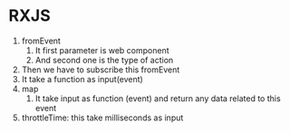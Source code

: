 <h1>RXJS</h1>
<ol>
    <li>fromEvent
        <ol>
            <li>It first parameter is web component</li>
            <li>And second one is the type of action</li>
        </ol>
    </li>
    <li>Then we have to subscribe this fromEvent</li>
    <li>It take a function as input(event)</li>
    <li>map
        <ol>
            <li>It take input as function (event) and return any data related to this event</li>
        </ol>
    </li>
    <li>throttleTime: this take milliseconds as input</li>
</ol>
